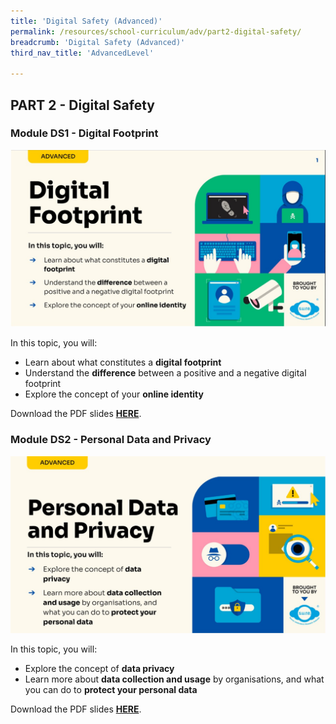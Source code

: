 ```yaml
---
title: 'Digital Safety (Advanced)'
permalink: /resources/school-curriculum/adv/part2-digital-safety/
breadcrumb: 'Digital Safety (Advanced)'
third_nav_title: 'AdvancedLevel'

---
```


## PART 2 - Digital Safety



### Module DS1 - Digital Footprint

![](../images/adv-ds1.JPG)

In this topic, you will: 

- Learn about what constitutes a **digital footprint**
- Understand the **difference** between a positive and a negative digital footprint
- Explore the concept of your **online identity**

Download the PDF slides **[HERE](https://go.gov.sg/sure-ds1-adv-slides)**.



### Module DS2 - Personal Data and Privacy

![](../images/adv-ds2.JPG)

In this topic, you will: 

- Explore the concept of **data privacy**
- Learn more about **data collection and usage** by organisations, and what you can do to **protect your personal data**

Download the PDF slides **[HERE](https://go.gov.sg/sure-ds2-adv-slides)**.



